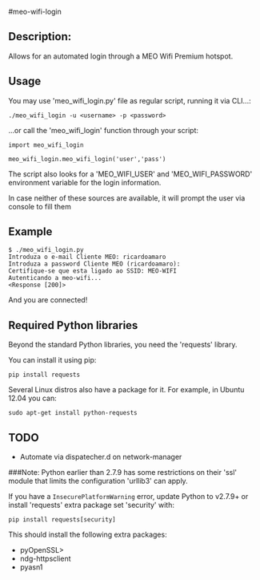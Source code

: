 #meo-wifi-login

## Description:
Allows for an automated login through a MEO Wifi Premium hotspot.

## Usage
You may use 'meo_wifi_login.py' file as regular script, running it via CLI...:

```
./meo_wifi_login -u <username> -p <password>
```

...or call the 'meo_wifi_login' function through your script:
```
import meo_wifi_login

meo_wifi_login.meo_wifi_login('user','pass')
```

The script also looks for a 'MEO_WIFI_USER' and 'MEO_WIFI_PASSWORD' environment variable for the login information.

In case neither of these sources are available, it will prompt the user via console to fill them

## Example
```
$ ./meo_wifi_login.py
Introduza o e-mail Cliente MEO: ricardoamaro
Introduza a password Cliente MEO (ricardoamaro):
Certifique-se que esta ligado ao SSID: MEO-WIFI
Autenticando a meo-wifi...
<Response [200]>
```
And you are connected!

## Required Python libraries
Beyond the standard Python libraries, you need the 'requests' library.

You can install it using pip:

```
pip install requests
```

Several Linux distros also have a package for it. For example, in Ubuntu 12.04 you can:

```
sudo apt-get install python-requests
```
## TODO
- Automate via dispatecher.d on network-manager

###Note:
Python earlier than 2.7.9 has some restrictions on their 'ssl' module that limits the configuration 'urllib3' can apply.

If you have a `InsecurePlatformWarning` error, update Python to v2.7.9+ or install 'requests' extra package set 'security' with:


```
pip install requests[security]
```

This should install the following extra packages:

* pyOpenSSL>
* ndg-httpsclient
* pyasn1
